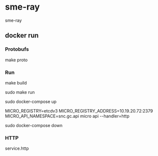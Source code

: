 # sme-ray
sme-ray

## docker run

### Protobufs

make proto

### Run

make build

sudo make run

sudo docker-compose up

MICRO_REGISTRY=etcdv3 MICRO_REGISTRY_ADDRESS=10.19.20.72:2379 MICRO_API_NAMESPACE=snc.gc.api micro api --handler=http

sudo docker-compose down

### HTTP

service.http
